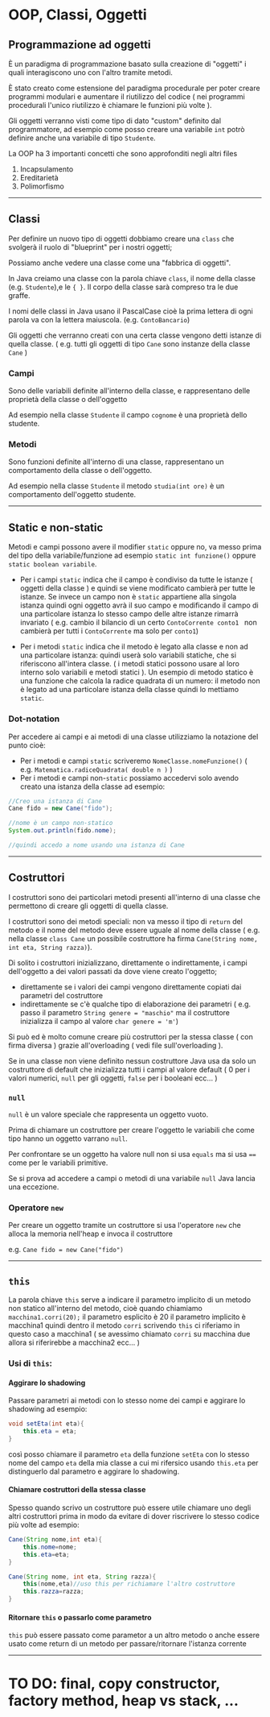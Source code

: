 # OOP, Classi, Oggetti

## Programmazione ad oggetti
È un paradigma di programmazione basato sulla creazione di "oggetti" i quali interagiscono uno con l'altro tramite metodi.

È stato creato come estensione del paradigma procedurale per poter creare programmi modulari e aumentare il riutilizzo del codice ( nei programmi procedurali l'unico riutilizzo è chiamare le funzioni più volte ).

Gli oggetti verranno visti come tipo di dato "custom" definito dal programmatore, ad esempio come posso creare una variabile `int` potrò definire anche una variabile di tipo `Studente`.

La OOP ha 3 importanti concetti che sono approfonditi negli altri files     
1. Incapsulamento
2. Ereditarietà
3. Polimorfismo
___

## Classi
Per definire un nuovo tipo di oggetti dobbiamo creare una `class` che svolgerà il ruolo di "blueprint" per i nostri oggetti; 

Possiamo anche vedere una classe come una "fabbrica di oggetti". 

In Java creiamo una classe con la parola chiave `class`, il nome della classe (e.g. `Studente`),e le `{ }`. Il corpo della classe sarà compreso tra le due graffe.

I nomi delle classi in Java usano il PascalCase cioè la prima lettera di ogni parola va con la lettera maiuscola. (e.g. `ContoBancario`)

Gli oggetti che verranno creati con una certa classe vengono detti istanze di quella classe. ( e.g. tutti gli oggetti di tipo `Cane` sono instanze della classe `Cane` )

### Campi 
Sono delle variabili definite all'interno della classe, e rappresentano delle proprietà della classe o dell'oggetto

Ad esempio nella classe `Studente` il campo `cognome` è una proprietà dello studente.

### Metodi
Sono  funzioni definite all'interno di una classe, rappresentano un comportamento della classe o dell'oggetto.

Ad esempio nella classe `Studente` il metodo `studia(int ore)` è un comportamento dell'oggetto studente.

___
## Static e non-static
Metodi e campi possono avere il modifier `static` oppure no, va messo prima del tipo della variabile/funzione ad esempio `static int funzione()` oppure `static boolean variabile`.
 * Per i campi `static` indica che il campo è condiviso da tutte le istanze ( oggetti della classe ) e quindi se viene modificato cambierà per tutte le istanze. Se invece un campo non è `static` appartiene alla singola istanza quindi ogni oggetto avrà il suo campo e modificando il campo di una particolare istanza lo stesso campo delle altre istanze rimarrà invariato ( e.g. cambio il bilancio di un certo `ContoCorrente conto1 ` non cambierà per tutti i `ContoCorrente` ma solo per `conto1`)

 * Per i metodi `static` indica che il metodo è legato alla classe e non ad una particolare istanza: quindi userà solo variabili statiche, che si riferiscono all'intera classe. ( i metodi statici possono usare al loro interno solo variabili e metodi statici ). Un esempio di metodo statico è una funzione che calcola la radice quadrata di un numero: il metodo non è legato ad una particolare istanza della classe quindi lo mettiamo `static`. 
### Dot-notation
Per accedere ai campi e ai metodi di una classe utilizziamo la notazione del punto cioè:
* Per i metodi e campi `static` scriveremo `NomeClasse.nomeFunzione()` ( e.g. `Matematica.radiceQuadrata( double n )` )
* Per i metodi e campi non-`static` possiamo accedervi solo avendo creato una istanza della classe ad esempio: 
```java
//Creo una istanza di Cane
Cane fido = new Cane("fido");

//nome è un campo non-statico
System.out.println(fido.nome);

//quindi accedo a nome usando una istanza di Cane
 ```
___
## Costruttori
I costruttori sono dei particolari metodi presenti all'interno di una classe che permettono di creare gli oggetti di quella classe.

I costruttori sono dei metodi speciali: non va messo il tipo di `return` del metodo e il nome del metodo deve essere uguale al nome della classe ( e.g. nella classe `class Cane` un possibile costruttore ha firma `Cane(String nome, int eta, String razza)`).

Di solito i costruttori inizializzano, direttamente o indirettamente, i campi dell'oggetto a dei valori passati da dove viene creato l'oggetto;
* direttamente se i valori dei campi vengono direttamente copiati dai parametri del costruttore 
* indirettamente se c'è qualche tipo di elaborazione dei parametri ( e.g. passo il parametro `String genere = "maschio"` ma il costruttore inizializza il campo al valore `char genere = 'm'`)

Si può ed è molto comune creare più costruttori per la stessa classe ( con firma diversa ) grazie all'overloading ( vedi file sull'overloading ).

Se in una classe non viene definito nessun costruttore Java usa da solo un costruttore di default che inizializza tutti i campi al valore default ( 0 per i valori numerici, `null` per gli oggetti, `false` per i booleani ecc... )
### `null`
`null` è un valore speciale che rappresenta un oggetto vuoto.

Prima di chiamare un costruttore per creare l'oggetto le variabili che come tipo hanno un oggetto varrano `null`. 

Per confrontare se un oggetto ha valore null non si usa `equals` ma si usa `==` come per le variabili primitive. 

Se si prova ad accedere a campi o metodi di una variabile `null` Java lancia una eccezione.


### Operatore `new`
Per creare un oggetto tramite un costruttore si usa l'operatore `new` che alloca la memoria nell'heap e invoca il costruttore

e.g. `Cane fido = new Cane("fido")`

___
## `this`
La parola chiave `this` serve a indicare il parametro implicito di un metodo non statico all'interno del metodo, cioè quando chiamiamo `macchina1.corri(20);` il parametro esplicito è 20 il parametro implicito è macchina1 quindi dentro il metodo `corri` scrivendo `this` ci riferiamo in questo caso a macchina1 ( se avessimo chiamato `corri` su macchina due allora si riferirebbe a macchina2 ecc... )

### Usi di `this`:
#### Aggirare lo shadowing
Passare parametri ai metodi con lo stesso nome dei campi e aggirare lo shadowing ad esempio:
```java
void setEta(int eta){
    this.eta = eta;
}
```
così posso chiamare il parametro `eta` della funzione `setEta` con lo stesso nome del campo `eta` della mia classe a cui mi rifersico usando `this.eta` per distinguerlo dal parametro e aggirare lo shadowing.

#### Chiamare costruttori della stessa classe
Spesso quando scrivo un costruttore può essere utile chiamare uno degli altri costruttori prima in modo da evitare di dover riscrivere lo stesso codice più volte ad esempio:
```java
Cane(String nome,int eta){
    this.nome=nome;
    this.eta=eta;
}

Cane(String nome, int eta, String razza){
    this(nome,eta)//uso this per richiamare l'altro costruttore
    this.razza=razza;
}

```

#### Ritornare `this` o passarlo come parametro
`this` può essere passato come parametor a un altro metodo o anche essere usato come return di un metodo per passare/ritornare l'istanza corrente
___

# TO DO: final, copy constructor, factory method, heap vs stack, ...
